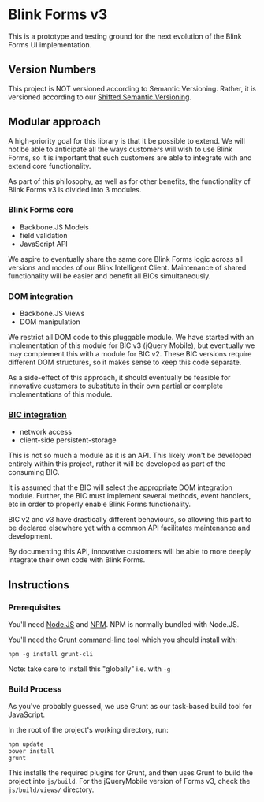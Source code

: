 # Blink Forms v3

This is a prototype and testing ground for the next evolution of the
Blink Forms UI implementation.

## Version Numbers

This project is NOT versioned according to Semantic Versioning. Rather, it is versioned according to our [Shifted Semantic Versioning](https://github.com/blinkmobile/docs/wiki/Process:-Semantic-Versioning#shifted-semantic-versioning).

## Modular approach

A high-priority goal for this library is that it be possible to extend. We will not be able to anticipate all the ways customers will wish to use Blink Forms, so it is important that such customers are able to integrate with and extend core functionality.

As part of this philosophy, as well as for other benefits, the functionality of Blink Forms v3 is divided into 3 modules.

### Blink Forms core

- Backbone.JS Models
- field validation
- JavaScript API

We aspire to eventually share the same core Blink Forms logic across all versions and modes of our Blink Intelligent Client. Maintenance of shared functionality will be easier and benefit all BICs simultaneously.

### DOM integration

- Backbone.JS Views
- DOM manipulation

We restrict all DOM code to this pluggable module. We have started with an implementation of this module for BIC v3 (jQuery Mobile), but eventually we may complement this with a module for BIC v2. These BIC versions require different DOM structures, so it makes sense to keep this code separate.

As a side-effect of this approach, it should eventually be feasible for innovative customers to substitute in their own partial or complete implementations of this module.

### [BIC integration](BIC.md)

- network access
- client-side persistent-storage

This is not so much a module as it is an API. This likely won't be developed entirely within this project, rather it will be developed as part of the consuming BIC.

It is assumed that the BIC will select the appropriate DOM integration module. Further, the BIC must implement several methods, event handlers, etc in order to properly enable Blink Forms functionality.

BIC v2 and v3 have drastically different behaviours, so allowing this part to be declared elsewhere yet with a common API facilitates maintenance and development.

By documenting this API, innovative customers will be able to more deeply integrate their own code with Blink Forms.


## Instructions

### Prerequisites

You'll need [Node.JS](nodejs.org) and [NPM](npmjs.org). NPM is normally
bundled with Node.JS.

You'll need the [Grunt command-line tool](gruntjs.com) which you should
install with:

    npm -g install grunt-cli

Note: take care to install this "globally" i.e. with `-g`

### Build Process

As you've probably guessed, we use Grunt as our task-based build tool
for JavaScript.

In the root of the project's working directory, run:

    npm update
    bower install
    grunt

This installs the required plugins for Grunt, and then uses Grunt to
build the project into `js/build`. For the jQueryMobile version of Forms v3,
check the `js/build/views/` directory.
